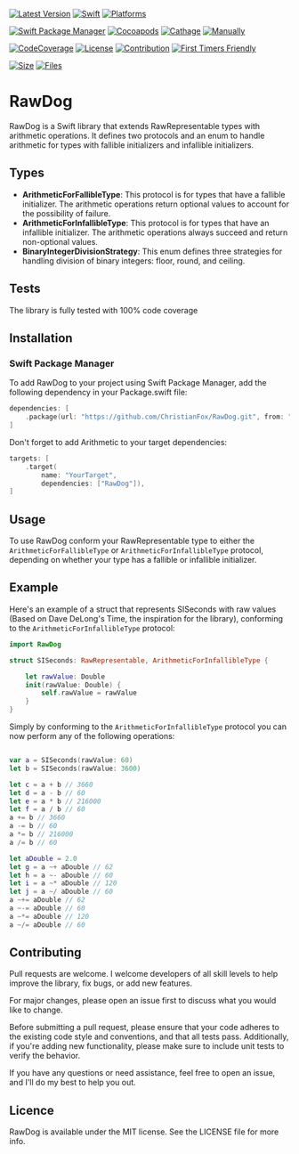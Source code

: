 [![Latest Version](https://img.shields.io/github/v/tag/ChristianFox/RawDog?sort=semver&label=Version&color=orange)](https://github.com/ChristianFox/RawDog/)
[![Swift](https://img.shields.io/badge/Swift-5.7-orange)](https://img.shields.io/badge/Swift-5.7-orange)
[![Platforms](https://img.shields.io/badge/Platforms-macOS_iOS_tvOS_watchOS_Linux_Windows-orange)](https://img.shields.io/badge/Platforms-macOS_iOS_tvOS_watchOS_Linux_Windows-orange)

[![Swift Package Manager](https://img.shields.io/badge/Swift_Package_Manager-yes-green)](https://img.shields.io/badge/Swift_Package_Manager-yes-green)
[![Cocoapods](https://img.shields.io/badge/Cocoapods-no-red)](https://img.shields.io/badge/Cocoapods-no-red)
[![Cathage](https://img.shields.io/badge/Cathage-no-red)](https://img.shields.io/badge/Cathage-no-red)
[![Manually](https://img.shields.io/badge/Manual_Import-yes-green)](https://img.shields.io/badge/Manually_Added-sure-green)

[![CodeCoverage](https://img.shields.io/badge/Code%20Coverage-100%25-green)](https://img.shields.io/badge/Code%20Coverage-100%25-green)
[![License](https://img.shields.io/badge/license-mit-blue.svg)](https://github.com/ChristianFox/RawDog/blob/master/LICENSE)
[![Contribution](https://img.shields.io/badge/Contributions-Welcome-blue)](https://github.com/ChristianFox/RawDog/labels/contribute)
[![First Timers Friendly](https://img.shields.io/badge/First_Timers-Welcome-blue)](https://github.com/ChristianFox/RawDog/labels/contribute)

[![Size](https://img.shields.io/github/repo-size/ChristianFox/RawDog?color=orange)](https://img.shields.io/github/repo-size/ChristianFox/RawDog?color=orange)
[![Files](https://img.shields.io/github/directory-file-count/ChristianFox/RawDog?color=orange)](https://img.shields.io/github/directory-file-count/ChristianFox/RawDog?color=orange)

# RawDog

RawDog is a Swift library that extends RawRepresentable types with arithmetic operations. 
It defines two protocols and an enum to handle arithmetic for types with fallible initializers and infallible initializers.

## Types

- **ArithmeticForFallibleType**: This protocol is for types that have a fallible initializer. The arithmetic operations return optional values to account for the possibility of failure.
- **ArithmeticForInfallibleType**: This protocol is for types that have an infallible initializer. The arithmetic operations always succeed and return non-optional values.
- **BinaryIntegerDivisionStrategy**: This enum defines three strategies for handling division of binary integers: floor, round, and ceiling.

## Tests

The library is fully tested with 100% code coverage

## Installation

### Swift Package Manager
To add RawDog to your project using Swift Package Manager, add the following dependency in your Package.swift file:

```swift
dependencies: [
    .package(url: "https://github.com/ChristianFox/RawDog.git", from: "1.0.0")
]
```

Don't forget to add Arithmetic to your target dependencies:

```swift
targets: [
    .target(
        name: "YourTarget",
        dependencies: ["RawDog"]),
]
```

## Usage

To use RawDog conform your RawRepresentable type to either the `ArithmeticForFallibleType` or `ArithmeticForInfallibleType` protocol, depending on whether your type has a fallible or infallible initializer.

## Example

Here's an example of a struct that represents SISeconds with raw values (Based on Dave DeLong's Time, the inspiration for the library), conforming to the `ArithmeticForInfallibleType` protocol:

```swift
import RawDog

struct SISeconds: RawRepresentable, ArithmeticForInfallibleType {

	let rawValue: Double
	init(rawValue: Double) {
		self.rawValue = rawValue
	}
}
```

Simply by conforming to the `ArithmeticForInfallibleType` protocol
 you can now perform any of the following operations:

```swift

var a = SISeconds(rawValue: 60)
let b = SISeconds(rawValue: 3600)

let c = a + b // 3660
let d = a - b // 60
let e = a * b // 216000
let f = a / b // 60
a += b // 3660
a -= b // 60
a *= b // 216000
a /= b // 60

let aDouble = 2.0
let g = a ~+ aDouble // 62
let h = a ~- aDouble // 60
let i = a ~* aDouble // 120
let j = a ~/ aDouble // 60
a ~+= aDouble // 62
a ~-= aDouble // 60
a ~*= aDouble // 120
a ~/= aDouble // 60

```

## Contributing

Pull requests are welcome. I welcome developers of all skill levels to help improve the library, fix bugs, or add new features. 

For major changes, please open an issue first to discuss what you would like to change.

Before submitting a pull request, please ensure that your code adheres to the existing code style and conventions, and that all tests pass. Additionally, if you're adding new functionality, please make sure to include unit tests to verify the behavior.

If you have any questions or need assistance, feel free to open an issue, and I'll do my best to help you out. 

## Licence

RawDog is available under the MIT license. See the LICENSE file for more info.

